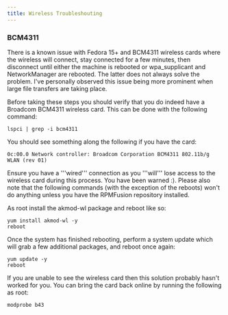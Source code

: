 ```yaml
---
title: Wireless Troubleshouting
---
```


### BCM4311

There is a known issue with Fedora 15+ and BCM4311 wireless cards where the
wireless will connect, stay connected for a few minutes, then disconnect until
either the machine is rebooted or wpa_supplicant and NetworkManager are
rebooted. The latter does not always solve the problem. I've personally
observed this issue being more prominent when large file transfers are taking
place.

Before taking these steps you should verify that you do indeed have a Broadcom
BCM4311 wireless card. This can be done with the following command:

```
lspci | grep -i bcm4311
```

You should see something along the following if you have the card:

```
0c:00.0 Network controller: Broadcom Corporation BCM4311 802.11b/g WLAN (rev 01)
```

Ensure you have a '''wired''' connection as you '''will''' lose access to the
wireless card during this process. You have been warned :). Please also note
that the following commands (with the exception of the reboots) won't do
anything unless you have the RPMFusion repository installed.

As root install the akmod-wl package and reboot like so:

```
yum install akmod-wl -y
reboot
```

Once the system has finished rebooting, perform a system update which will grab
a few additional packages, and reboot once again:

```
yum update -y
reboot
```

If you are unable to see the wireless card then this solution probably hasn't
worked for you. You can bring the card back online by running the following as
root:

```
modprobe b43
```

